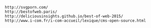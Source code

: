 
	http://svgporn.com/
	http://bestofweb.paris/
	http://deliciousinsights.github.io/best-of-web-2015/
	http://www.i-com.fr/i-com-accueil/lexique/cms-open-source.html